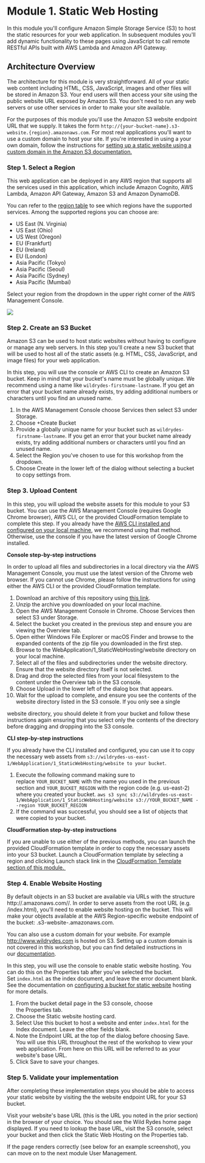 # Module 1. Static Web Hosting

In this module you'll configure Amazon Simple Storage Service (S3) to host the static resources for your web application. In subsequent modules you'll add dynamic functionality to these pages using JavaScript to call remote RESTful APIs built with AWS Lambda and Amazon API Gateway.  

## Architecture Overview

The architecture for this module is very straightforward. All of your static web content including HTML, CSS, JavaScript, images and other files will be stored in Amazon S3. Your end users will then access your site using the public website URL exposed by Amazon S3. You don't need to run any web servers or use other services in order to make your site available.

For the purposes of this module you'll use the Amazon S3 website endpoint URL that we supply. It takes the form `http://{your-bucket-name}.s3-website.{region}.amazonaws.com`. For most real applications you'll want to use a custom domain to host your site. If you're interested in using a your own domain, follow the instructions for [setting up a static website using a custom domain in the Amazon S3 documentation.](http://docs.aws.amazon.com/AmazonS3/latest/dev/website-hosting-custom-domain-walkthrough.html)

### Step 1. Select a Region
This web application can be deployed in any AWS region that supports all the services used in this application, which include Amazon Cognito, AWS Lambda, Amazon API Gateway, Amazon S3 and Amazon DynamoDB.

You can refer to the [region table](https://aws.amazon.com/about-aws/global-infrastructure/regional-product-services/) to see which regions have the supported services. Among the supported regions you can choose are:

- US East (N. Virginia)
- US East (Ohio)
- US West (Oregon)
- EU (Frankfurt)
- EU (Ireland)
- EU (London)
- Asia Pacific (Tokyo)
- Asia Pacific (Seoul)
- Asia Pacific (Sydney)
- Asia Pacific (Mumbai)
 
Select your region from the dropdown in the upper right corner of the AWS Management Console.

![](https://d1.awsstatic.com/Getting%20Started/learning-paths/serverless%20web%20application/region.69a7598862b05a8d166ac34108eb6f25f5a90844.png)

### Step 2. Create an S3 Bucket

Amazon S3 can be used to host static websites without having to configure or manage any web servers. In this step you'll create a new S3 bucket that will be used to host all of the static assets (e.g. HTML, CSS, JavaScript, and image files) for your web application. 

In this step, you will use the console or AWS CLI to create an Amazon S3 bucket. Keep in mind that your bucket's name must be globally unique. We recommend using a name like `wildrydes-firstname-lastname`. If you get an error that your bucket name already exists, try adding additional numbers or characters until you find an unused name.

1. In the AWS Management Console choose Services then select S3 under Storage.
2. Choose +Create Bucket
3. Provide a globally unique name for your bucket such as `wildrydes-firstname-lastname`. If you get an error that your bucket name already exists, try adding additional numbers or characters until you find an unused name.
4. Select the Region you've chosen to use for this workshop from the dropdown.
5. Choose Create in the lower left of the dialog without selecting a bucket to copy settings from.

### Step 3. Upload Content

In this step, you will upload the website assets for this module to your S3 bucket. You can use the AWS Management Console (requires Google Chrome browser), AWS CLI, or the provided CloudFormation template to complete this step. If you already have the [AWS CLI installed and configured on your local machine](http://docs.aws.amazon.com/cli/latest/userguide/cli-chap-getting-set-up.html), we recommend using that method. Otherwise, use the console if you have the latest version of Google Chrome installed. 

**Console step-by-step instructions**

In order to upload all files and subdirectories in a local directory via the AWS Management Console, you must use the latest version of the Chrome web browser. If you cannot use Chrome, please follow the instructions for using either the AWS CLI or the provided CloudFormation template.

1. Download an archive of this repository using [this link](https://github.com/awslabs/aws-serverless-workshops/archive/master.zip). 
2. Unzip the archive you downloaded on your local machine. 
3. Open the AWS Management Console in Chrome. Choose Services then select S3 under Storage. 
4. Select the bucket you created in the previous step and ensure you are viewing the Overview tab. 
5. Open either Windows File Explorer or macOS Finder and browse to the expanded contents of the zip file you downloaded in the first step. 
6. Browse to the WebApplication/1_StaticWebHosting/website directory on your local machine. 
7. Select all of the files and subdirectories under the website directory. Ensure that the website directory itself is not selected. 
8. Drag and drop the selected files from your local filesystem to the content under the Overview tab in the S3 console. 
9. Choose Upload in the lower left of the dialog box that appears. 
10. Wait for the upload to complete, and ensure you see the contents of the website directory listed in the S3 console. If you only see a single 

website directory, you should delete it from your bucket and follow these instructions again ensuring that you select only the contents of the directory before dragging and dropping into the S3 console. 

**CLI step-by-step instructions**

If you already have the CLI installed and configured, you can use it to copy the necessary web assets from `s3://wildrydes-us-east-1/WebApplication/1_StaticWebHosting/website to your bucket`.

1. Execute the following command making sure to replace `YOUR_BUCKET_NAME` with the name you used in the previous section and `YOUR_BUCKET_REGION` with the region code (e.g. us-east-2) where you created your bucket. `aws s3 sync s3://wildrydes-us-east-1/WebApplication/1_StaticWebHosting/website s3://YOUR_BUCKET_NAME --region YOUR_BUCKET_REGION`
2. If the command was successful, you should see a list of objects that were copied to your bucket. 


**CloudFormation step-by-step instructions**

If you are unable to use either of the previous methods, you can launch the provided CloudFormation template in order to copy the necessary assets into your S3 bucket. Launch a CloudFormation template by selecting a region and clicking Launch stack link in the [CloudFormation Template section of this module. ](https://aws.amazon.com/getting-started/projects/build-serverless-web-app-lambda-apigateway-s3-dynamodb-cognito/module-1/#template)

### Step 4. Enable Website Hosting

By default objects in an S3 bucket are available via URLs with the structure http://.amazonaws.com//. In order to serve assets from the root URL (e.g. /index.html), you'll need to enable website hosting on the bucket. This will make your objects available at the AWS Region-specific website endpoint of the bucket: .s3-website-.amazonaws.com.

You can also use a custom domain for your website. For example http://www.wildrydes.com is hosted on S3. Setting up a custom domain is not covered in this workshop, but you can find detailed instructions in our [documentation](http://docs.aws.amazon.com/AmazonS3/latest/dev/website-hosting-custom-domain-walkthrough.html).

In this step, you will use the console to enable static website hosting. You can do this on the Properties tab after you've selected the bucket. Set `index.html` as the index document, and leave the error document blank. See the documentation on [configuring a bucket for static website](https://docs.aws.amazon.com/AmazonS3/latest/dev/HowDoIWebsiteConfiguration.html) hosting for more details.  

1. From the bucket detail page in the S3 console, choose the Properties tab.
2. Choose the Static website hosting card.
3. Select Use this bucket to host a website and enter `index.html` for the Index document. Leave the other fields blank.
4. Note the Endpoint URL at the top of the dialog before choosing Save. You will use this URL throughout the rest of the workshop to view your web application. From here on this URL will be referred to as your website's base URL.
5. Click Save to save your changes.

### Step 5. Validate your implementation

After completing these implementation steps you should be able to access your static website by visiting the the website endpoint URL for your S3 bucket.

Visit your website's base URL (this is the URL you noted in the prior section) in the browser of your choice. You should see the Wild Rydes home page displayed. If you need to lookup the base URL, visit the S3 console, select your bucket and then click the Static Web Hosting on the Properties tab.

If the page renders correctly (see below for an example screenshot), you can move on to the next module User Management.